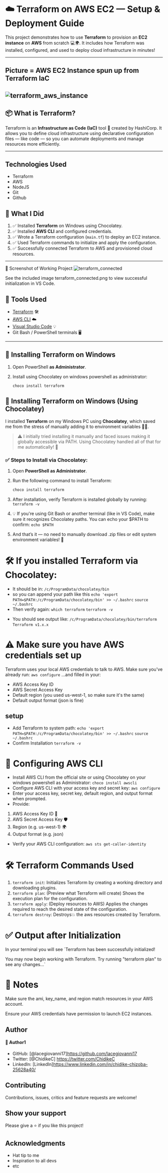 # ☁️ Terraform on AWS EC2 — Setup & Deployment Guide

This project demonstrates how to use **Terraform** to provision an **EC2 instance** on **AWS** from scratch 💻🌍. It includes how Terraform was installed, configured, and used to deploy cloud infrastructure in minutes!

---
## Picture = AWS EC2 Instance spun up from Terraform IaC
![terraform_aws_instance](https://github.com/user-attachments/assets/0e4b3e00-dae9-43a7-abed-1e150761509e)
---

## 📦 What is Terraform?

Terraform is an **Infrastructure as Code (IaC)** tool 🧱 created by HashiCorp. It allows you to define cloud infrastructure using declarative configuration files — like code — so you can automate deployments and manage resources more efficiently.

---

## Technologies Used
* Terraform
* AWS
* NodeJS
* Git
* Github

## 🚀 What I Did

1. ✅ Installed **Terraform** on Windows using Chocolatey.
2. ✅ Installed **AWS CLI** and configured credentials.
3. ✅ Wrote a Terraform configuration (`main.tf`) to deploy an EC2 instance.
4. ✅ Used Terraform commands to initialize and apply the configuration.
5. ✅ Successfully connected Terraform to AWS and provisioned cloud resources.

---

📸 Screenshot of Working Project
![terraform_connected](https://github.com/user-attachments/assets/b71424a9-a893-4d70-8815-fb5e50c3aa53)

See the included image terraform_connected.png to view successful initialization in VS Code.

## 🧰 Tools Used

- [Terraform](https://www.terraform.io/) 🛠️
- [AWS CLI](https://aws.amazon.com/cli/) ☁️
- [Visual Studio Code](https://code.visualstudio.com/) 💡
- Git Bash / PowerShell terminals 🖥️

---

## 💾 Installing Terraform on Windows

1. Open PowerShell **as Administrator**.
2. Install using Chocolatey on windows powershell as administrator:

   `choco install terraform`

## 🔧 Installing Terraform on Windows (Using Chocolatey)

I installed **Terraform** on my Windows PC using **Chocolatey**, which saved me from the stress of manually adding it to environment variables 😮‍💨.

> ⚠️ I initially tried installing it manually and faced issues making it globally accessible via PATH. Using Chocolatey handled all of that for me automatically! 🚀

### ✅ Steps to Install via Chocolatey:

1. Open **PowerShell as Administrator**.

2. Run the following command to install Terraform:

   ```powershell
   choco install terraform

   ```

3. After installation, verify Terraform is installed globally by running: `terraform -v`
4. 💡 If you're using Git Bash or another terminal (like in VS Code), make sure it recognizes Chocolatey paths. You can echo your $PATH to confirm: `echo $PATH`
5. And that’s it — no need to manually download .zip files or edit system environment variables! 🎉

# 🛠️ If you installed Terraform via Chocolatey:

- It should be in: `/c/ProgramData/chocolatey/bin`
- so you can append your path like this `echo 'export PATH=$PATH:/c/ProgramData/chocolatey/bin' >> ~/.bashrc`
  `source ~/.bashrc`
- Then verify again: `which terraform`
  `terraform -v`

* You should see output like: `/c/ProgramData/chocolatey/bin/terraform`
  `Terraform v1.x.x`

# ⚠️ Make sure you have AWS credentials set up

Terraform uses your local AWS credentials to talk to AWS. Make sure you've already run:
`aws configure`
...and filled in your:

- AWS Access Key ID
- AWS Secret Access Key
- Default region (you used us-west-1, so make sure it's the same)
- Default output format (json is fine)

## setup

- Add Terraform to system path:
  `echo 'export PATH=$PATH:/c/ProgramData/chocolatey/bin' >> ~/.bashrc`
  `source ~/.bashrc`
- Confirm Installation
  `terraform -v`

# 🔐 Configuring AWS CLI

- Install AWS CLI from the official site or using Chocolatey on your windows powershell as Administrator: `choco install awscli`
- Configure AWS CLI with your access key and secret key: `aws configure`
- Enter your access key, secret key, default region, and output format when prompted.
- Provide:

1.  AWS Access Key ID 🔑
2.  AWS Secret Access Key 🛡️
3.  Region (e.g. us-west-1) 🌍
4.  Output format (e.g. json)

- Verify your AWS CLI configuration: `aws sts get-caller-identity`

# 🛠️ Terraform Commands Used

1.  `terraform init`: Initializes Terraform by creating a working directory and downloading plugins.
2.  `terraform plan`: (Preview what Terraform will create) Shows the execution plan for the configuration.
3.  `terraform apply`: (Deploy resources to AWS) Applies the changes required to reach the desired state of the configuration.
4.  `terraform destroy`: Destroys💥 the aws resources created by Terraform.

# ✅ Output after Initialization

In your terminal you will see
`Terraform has been successfully initialized!

You may now begin working with Terraform. Try running "terraform plan" to see any changes...`

# 📌 Notes

Make sure the ami, key_name, and region match resources in your AWS account.

Ensure your AWS credentials have permission to launch EC2 instances.


## Author
#### 👤 Author1
- GitHub: [@lacegiovanni17]https://github.com/lacegiovanni17
- Twitter: [@ChidikeC] https://twitter.com/ChidikeC
- LinkedIn: [LinkedIn]https://www.linkedin.com/in/chidike-chizoba-25628a40/

## Contributing 
Contributions, issues, critics and feature requests are welcome!

## Show your support
Please give a ⭐️ if you like this project! 

## Acknowledgments
- Hat tip to me
- Inspiration to all devs
- etc

